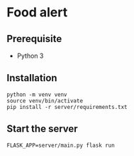 # Food alert

## Prerequisite

- Python 3

## Installation

```shell
python -m venv venv
source venv/bin/activate
pip install -r server/requirements.txt
```

## Start the server

`FLASK_APP=server/main.py flask run`